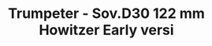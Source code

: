 ---
layout: product
title: "Trumpeter - Sov.D30 122 mm Howitzer Early versi"
price: "2900" 
desc: "N/A"
img_path: "/assets/img/TRU02328.webp"
brand: "N/A"
available: false
special_offer: false
new: false
soon: false
cat: "010000"
subcat: "013400"
subsubcat: "0N/A"
sifra: "TRU02328"
popular: false
spec: false
---
